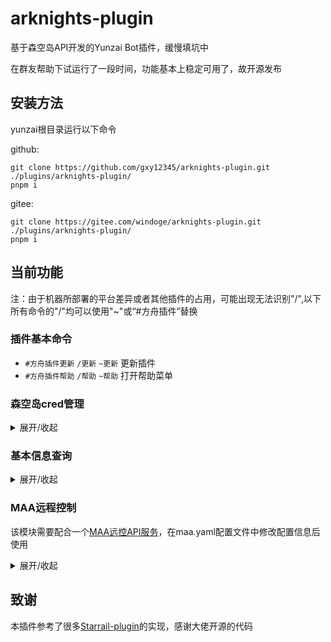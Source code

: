 # arknights-plugin
基于森空岛API开发的Yunzai Bot插件，缓慢填坑中


在群友帮助下试运行了一段时间，功能基本上稳定可用了，故开源发布


## 安装方法
yunzai根目录运行以下命令

github:
```
git clone https://github.com/gxy12345/arknights-plugin.git ./plugins/arknights-plugin/
pnpm i
```

gitee:
```
git clone https://gitee.com/windoge/arknights-plugin.git ./plugins/arknights-plugin/
pnpm i
```


## 当前功能


注：由于机器所部署的平台差异或者其他插件的占用，可能出现无法识别"/",以下所有命令的"/"均可以使用"~"或“#方舟插件”替换


### 插件基本命令
* `#方舟插件更新` `/更新` `~更新` 更新插件
* `#方舟插件帮助` `/帮助` `~帮助` 打开帮助菜单


### 森空岛cred管理
<details><summary>展开/收起</summary>

* `/绑定` 绑定森空岛cred
* `/删除cred` 删除已绑定的森空岛cred
* `/我的cred` 查询已绑定的森空岛cred
* `/我的token` 查询已绑定的token
* `/cred帮助` 查询森空岛cred获取帮助文档

</details>



### 基本信息查询
<details><summary>展开/收起</summary>

* `/便签` 森空岛个人信息一图流
<img src="https://github.com/gxy12345/arknights-plugin/assets/13727139/34cef041-a69c-4441-b05d-d2b6ce9194f8" width="50%" height="50%">

* `/理智` 通过森空岛接口查询理智
* `/剿灭` 通过森空岛接口查询剿灭周常
* `/日常` `/周常` 通过森空岛接口查询周常完成
* `/签到` 森空岛签到（支持自动签到，需在sign.yaml配置文件中修改开关）
* `/叔叔`、`/玛恩纳` 查看干员练度卡片
<img src="https://github.com/gxy12345/arknights-plugin/assets/13727139/d351cda3-d0c4-48c7-b1da-87a51647f701" width="50%" height="50%">

* `/公招查询 支援 远程位` 公招查询，同时在结果中标记干员持有情况
* `/练度统计` `/近卫练度统计` 基于森空岛API查询干员练度汇总
<img src="https://github.com/gxy12345/arknights-plugin/assets/13727139/40fbf472-6eb9-4f76-b373-948dd2835715" width="50%" height="50%">


</details>

### MAA远程控制
该模块需要配合一个[MAA远控API服务](https://github.com/gxy12345/maa_control_api)，在maa.yaml配置文件中修改配置信息后使用


<details><summary>展开/收起</summary>

* `/MAA帮助` 查看绑定帮助
* `/我的MAA` 查看已绑定的设备
* `/MAA+(指令)` 下发MAA任务
* `/MAA任务状态`  查询已下发的任务状态

</details>


## 致谢
本插件参考了很多[Starrail-plugin](https://gitee.com/hewang1an/StarRail-plugin)的实现，感谢大佬开源的代码
